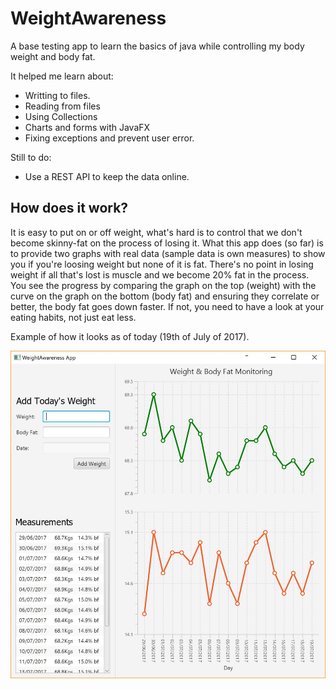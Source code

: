 # WeightAwareness
A base testing app to learn the basics of java while controlling my body weight and body fat.

It helped me learn about:
* Writting to files. 
* Reading from files
* Using Collections
* Charts and forms with JavaFX
* Fixing exceptions and prevent user error. 

Still to do:
* Use a REST API to keep the data online. 


## How does it work?
It is easy to put on or off weight, what's hard is to control that we don't become skinny-fat on the process of losing it. 
What this app does (so far) is to provide two graphs with real data (sample data is own measures) to show you if you're loosing weight but none of it is fat. There's no point in losing weight if all that's lost is muscle and we become 20% fat in the process. 
You see the progress by comparing the graph on the top (weight) with the curve on the graph on the bottom (body fat) and ensuring they correlate or better, the body fat goes down faster. If not, you need to have a look at your eating habits, not just eat less. 

Example of how it looks as of today (19th of July of 2017). 

![Screen Capture of the app](https://raw.githubusercontent.com/maikeldotuk/WeightAwareness/master/readmefiles/Capture.JPG)